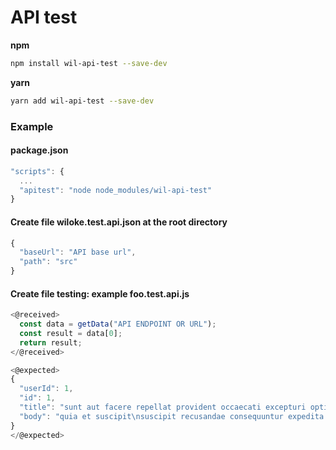 # API test

**npm**

```bash
npm install wil-api-test --save-dev
```

**yarn**

```bash
yarn add wil-api-test --save-dev
```

### Example

#### package.json
```js
"scripts": {
  ...
  "apitest": "node node_modules/wil-api-test"
}
```

#### Create file wiloke.test.api.json at the root directory
```js
{
  "baseUrl": "API base url",
  "path": "src"
}
```

#### Create file testing: example foo.test.api.js
```js
<@received>
  const data = getData("API ENDPOINT OR URL");
  const result = data[0];
  return result;
</@received>

<@expected>
{
  "userId": 1,
  "id": 1,
  "title": "sunt aut facere repellat provident occaecati excepturi optio reprehenderit",
  "body": "quia et suscipit\nsuscipit recusandae consequuntur expedita et cum\nreprehenderit molestiae ut ut quas totam\nnostrum rerum est autem sunt rem eveniet architecto"
}
</@expected>
```